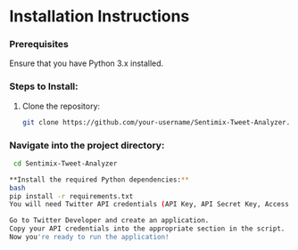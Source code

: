 # Installation Instructions

### Prerequisites
Ensure that you have Python 3.x installed.

### Steps to Install:
1. Clone the repository:
   ```bash
   git clone https://github.com/your-username/Sentimix-Tweet-Analyzer.git
   
### Navigate into the project directory:
```bash
 cd Sentimix-Tweet-Analyzer

**Install the required Python dependencies:**
bash
pip install -r requirements.txt
You will need Twitter API credentials (API Key, API Secret Key, Access Token, Access Token Secret). Follow these steps to get your credentials:

Go to Twitter Developer and create an application.
Copy your API credentials into the appropriate section in the script.
Now you're ready to run the application!
